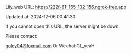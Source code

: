 Lily_web URL: https://222f-61-165-102-156.ngrok-free.app

Updated at: 2024-12-06 00:41:30

If you cannot open this URL, the server might be down.

Please contact: 

goley04@foxmail.com Or Wechat:GL_yeaH